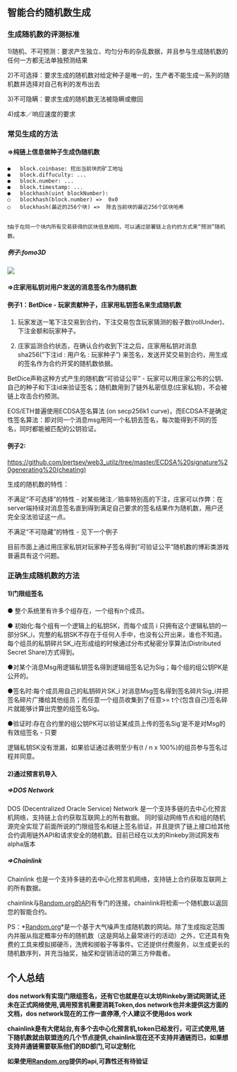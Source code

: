## 智能合约随机数生成

### 生成随机数的评测标准

1)随机、不可预测：要求产生独立、均匀分布的杂乱数据，并且参与生成随机数的任何一方都无法单独预测结果

2)不可选择：要求生成的随机数对给定种子是唯一的，生产者不能生成一系列的随机数并选择对自己有利的发布出去

3)不可隐瞒：要求生成的随机数无法被隐瞒或撤回

4)成本／响应速度的要求





 

### 常见生成的方法

#### =>纯链上信息做种子生成伪随机数  

```
●	block.coinbase: 挖出当前块的矿工地址
●	block.diffuculty: ...
●	block.number: ...
●	block.timestamp: ...
●	blockhash(uint blockNumber):
○	blockhash(block.number)	=>	0x0
○	blockhash(最近的256个块) =>  除去当前块的最近256个区块哈希


❗由于在同一个块内所有交易获得的区块信息相同，可以通过部署链上合约的方式来“预测”随机数。
```

##### 例子:fomo3D

![](http://pminer.oss-cn-shenzhen.aliyuncs.com/news/20200220131756.png)





#### =>庄家用私钥对用户发送的消息签名作为随机数

#### 例子1：BetDice - 玩家贡献种子，庄家用私钥签名来生成随机数

1. 玩家发送一笔下注交易到合约，下注交易包含玩家猜测的骰子数(rollUnder)、下注金额和玩家种子。

2. 庄家监测合约状态，在确认合约收到下注之后，庄家用私钥对消息 sha256(”下注id : 用户名 : 玩家种子”) 来签名，发送开奖交易到合约，用生成的签名作为合约开奖的随机数依据。

 

BetDice声称这种方式产生的随机数“可验证公平” - 玩家可以用庄家公布的公钥、自己的种子和下注id来验证签名；随机数用到了链外私密信息(庄家私钥)，不会被链上攻击合约预测。

 

EOS/ETH普遍使用ECDSA签名算法 (on secp256k1 curve)，而ECDSA不是确定性签名算法：即对同一个消息msg用同一个私钥去签名，每次能得到不同的签名，同时都能被匹配的公钥验证。

 

#### 例子2:

<https://github.com/pertsev/web3_utilz/tree/master/ECDSA%20signature%20generating%20(cheating)>



生成的随机数的特性：

不满足“不可选择”的特性 - 对某些赌注／赔率特别高的下注，庄家可以作弊：在server端持续对消息签名直到得到满足自己要求的签名结果作为随机数，用户还完全没法验证这一点。

不满足“不可隐藏”的特性 - 见下一个例子

目前市面上通过用庄家私钥对玩家种子签名得到“可验证公平”随机数的博彩类游戏普遍具有这个问题。





###  正确生成随机数的方法

#### 1)门限组签名

● 整个系统里有许多个组存在，一个组有n个成员。

● 初始化:每个组有一个逻辑上的私钥SK，而每个成员 i 只拥有这个逻辑私钥的一部分SK_i，完整的私钥SK不存在于任何人手中，也没有公开出来，谁也不知道。每个组员的私钥碎片SK_i在形成组的时候通过分布式秘密分享算法(Distributed Secret Share)方式得到。

●对某个消息Msg用逻辑私钥签名得到逻辑组签名记为Sig；每个组的组公钥PK是公开的。

●签名时:每个成员用自己的私钥碎片SK_i 对消息Msg签名得到签名碎片Sig_i并把签名碎片广播给其他组员；而任意一个组员收集到了任意>= t个(包含自己)签名碎片就能够计算出完整的组签名Sig。

●验证时:存在合约里的组公钥PK可以验证某成员上传的签名Sig’是不是对Msg的有效组签名 - 只要

逻辑私钥SK没有泄漏，如果验证通过表明至少有(t / n x 100%)的组员参与签名过程并同意。



#### 2)通过预言机导入

##### =>DOS Network

DOS (Decentralized Oracle Service) Network 是一个支持多链的去中心化预言机网络，支持链上合约获取互联网上的所有数据。 同时驱动网络节点和组的随机源完全实现了前面所说的门限组签名和链上签名验证，并且提供了链上接口给其他合约调用链外API和请求安全的随机数。目前已经在以太的Rinkeby测试网发布alpha版本



##### =>Chainlink

Chainlink 也是一个支持多链的去中心化预言机网络，支持链上合约获取互联网上的所有数据。

chainlink与[Random.org的API](https://www.random.org/)有专门的连接。chainlink将检索一个随机数以返回您的智能合约。

PS：*[Random.org](https://www.random.org/)*是一个基于大气噪声生成随机数的网站。除了生成指定范围内并服从指定概率分布的随机数（这是网站上最常进行的活动）之外，它还具有免费的工具来模拟掷硬币，洗牌和掷骰子等事件。它还提供付费服务，以生成更长的随机数序列，并充当抽奖，抽奖和促销活动的第三方仲裁者。



## 个人总结

**dos network有实现门限组签名，还有它也就是在以太坊Rinkeby测试网测试,还未在正式网络使用,调用预言机需要消耗Token,dos network也并未提供这方面的文档，dos network现在的工作一直停滞,个人建议不使用dos work**

**chainlink是有大佬站台,有多个去中心化预言机,token已经发行，可正式使用,链下随机数就由联盟连的几个节点提供,chainlink现在还不支持井通链而已，如果想支持井通链需要联系他们的BD部门,可以定制化**

**如果使用[Random.org](https://www.random.org/)提供的api,可靠性还有待验证**